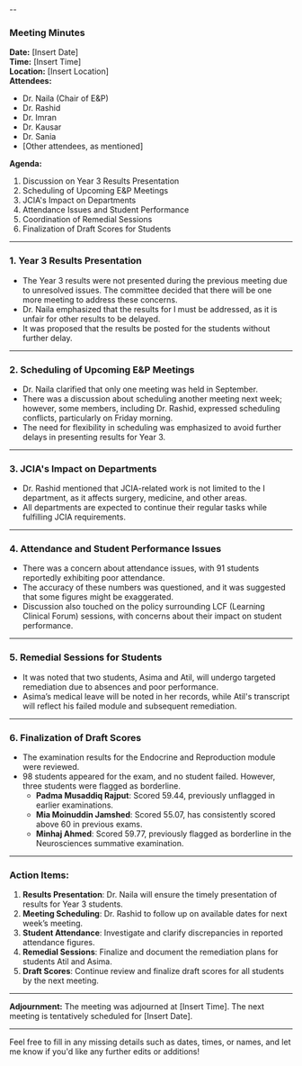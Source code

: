 --

### **Meeting Minutes**

**Date:** [Insert Date]  
**Time:** [Insert Time]  
**Location:** [Insert Location]  
**Attendees:**
- Dr. Naila (Chair of E&P)
- Dr. Rashid
- Dr. Imran
- Dr. Kausar
- Dr. Sania
- [Other attendees, as mentioned]
  
**Agenda:**
1. Discussion on Year 3 Results Presentation
2. Scheduling of Upcoming E&P Meetings
3. JCIA's Impact on Departments
4. Attendance Issues and Student Performance
5. Coordination of Remedial Sessions
6. Finalization of Draft Scores for Students

---

### **1. Year 3 Results Presentation**

- The Year 3 results were not presented during the previous meeting due to unresolved issues. The committee decided that there will be one more meeting to address these concerns.
- Dr. Naila emphasized that the results for I must be addressed, as it is unfair for other results to be delayed.
- It was proposed that the results be posted for the students without further delay.

---

### **2. Scheduling of Upcoming E&P Meetings**

- Dr. Naila clarified that only one meeting was held in September.
- There was a discussion about scheduling another meeting next week; however, some members, including Dr. Rashid, expressed scheduling conflicts, particularly on Friday morning.
- The need for flexibility in scheduling was emphasized to avoid further delays in presenting results for Year 3.

---

### **3. JCIA's Impact on Departments**

- Dr. Rashid mentioned that JCIA-related work is not limited to the I department, as it affects surgery, medicine, and other areas.
- All departments are expected to continue their regular tasks while fulfilling JCIA requirements.

---

### **4. Attendance and Student Performance Issues**

- There was a concern about attendance issues, with 91 students reportedly exhibiting poor attendance.
- The accuracy of these numbers was questioned, and it was suggested that some figures might be exaggerated.
- Discussion also touched on the policy surrounding LCF (Learning Clinical Forum) sessions, with concerns about their impact on student performance.

---

### **5. Remedial Sessions for Students**

- It was noted that two students, Asima and Atil, will undergo targeted remediation due to absences and poor performance.
- Asima’s medical leave will be noted in her records, while Atil's transcript will reflect his failed module and subsequent remediation.

---

### **6. Finalization of Draft Scores**

- The examination results for the Endocrine and Reproduction module were reviewed.
- 98 students appeared for the exam, and no student failed. However, three students were flagged as borderline.
  - **Padma Musaddiq Rajput**: Scored 59.44, previously unflagged in earlier examinations.
  - **Mia Moinuddin Jamshed**: Scored 55.07, has consistently scored above 60 in previous exams.
  - **Minhaj Ahmed**: Scored 59.77, previously flagged as borderline in the Neurosciences summative examination.

---

### **Action Items:**

1. **Results Presentation**: Dr. Naila will ensure the timely presentation of results for Year 3 students.
2. **Meeting Scheduling**: Dr. Rashid to follow up on available dates for next week’s meeting.
3. **Student Attendance**: Investigate and clarify discrepancies in reported attendance figures.
4. **Remedial Sessions**: Finalize and document the remediation plans for students Atil and Asima.
5. **Draft Scores**: Continue review and finalize draft scores for all students by the next meeting.

---

**Adjournment:** The meeting was adjourned at [Insert Time]. The next meeting is tentatively scheduled for [Insert Date].

---

Feel free to fill in any missing details such as dates, times, or names, and let me know if you'd like any further edits or additions!
